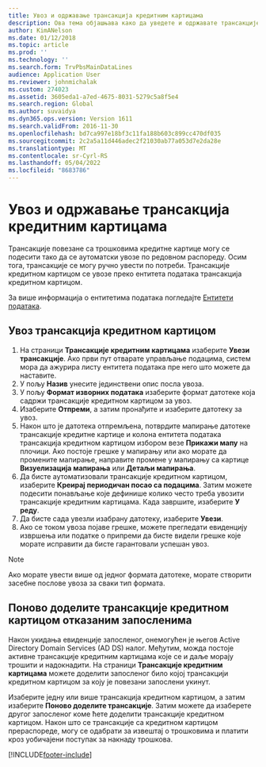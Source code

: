 ```yaml
---
title: Увоз и одржавање трансакција кредитним картицама
description: Ова тема објашњава како да уведете и одржавате трансакције кредитне картице повезане са трошковима. Ове трансакције се могу подесити тако да се аутоматски увозе по редовном распореду или се могу ручно увести по потреби.
author: KimANelson
ms.date: 01/12/2018
ms.topic: article
ms.prod: ''
ms.technology: ''
ms.search.form: TrvPbsMainDataLines
audience: Application User
ms.reviewer: johnmichalak
ms.custom: 274023
ms.assetid: 3605eda1-a7ed-4675-8031-5279c5a8f5e4
ms.search.region: Global
ms.author: suvaidya
ms.dyn365.ops.version: Version 1611
ms.search.validFrom: 2016-11-30
ms.openlocfilehash: bd7ca997e18bf3c11fa188b603c899cc470df035
ms.sourcegitcommit: 2c2a5a11d446adec2f21030ab77a053d7e2da28e
ms.translationtype: MT
ms.contentlocale: sr-Cyrl-RS
ms.lasthandoff: 05/04/2022
ms.locfileid: "8683786"
---
```

# <a name="import-and-maintain-credit-card-transactions"></a>Увоз и одржавање трансакција кредитним картицама

Трансакције повезане са трошковима кредитне картице могу се подесити тако да се аутоматски увозе по редовном распореду. Осим тога, трансакције се могу ручно увести по потреби. Трансакције кредитном картицом се увозе преко ентитета података трансакција кредитном картицом.

За више информација о ентитетима података погледајте [Ентитети података](/dynamics365/fin-ops-core/dev-itpro/data-entities/data-entities).

## <a name="import-credit-card-transactions"></a>Увоз трансакција кредитном картицом

1. На страници **Трансакције кредитним картицама** изаберите **Увези трансакције**. Ако први пут отварате управљање подацима, систем мора да ажурира листу ентитета података пре него што можете да наставите.
2. У пољу **Назив** унесите јединствени опис посла увоза.
3. У пољу **Формат изворних података** изаберите формат датотеке која садржи трансакције кредитном картицом за увоз.
4. Изаберите **Отпреми**, а затим пронађите и изаберите датотеку за увоз.
5. Након што је датотека отпремљена, потврдите мапирање датотеке трансакције кредитне картице и колона ентитета података трансакција кредитном картицом избором везе **Прикажи мапу** на плочици. Ако постоје грешке у мапирању или ако морате да промените мапирање, направите промене у мапирању са картице **Визуелизација мапирања** или **Детаљи мапирања**.
6. Да бисте аутоматизовали трансакције кредитном картицом, изаберите **Креирај периодичан посао са подацима**. Затим можете подесити понављање које дефинише колико често треба увозити трансакције кредитним картицама. Када завршите, изаберите **У реду**.
7. Да бисте сада увезли изабрану датотеку, изаберите **Увези**.
8. Ако се током увоза појаве грешке, можете прегледати евиденцију извршења или податке о припреми да бисте видели грешке које морате исправити да бисте гарантовали успешан увоз.

> [!NOTE]
> Ако морате увести више од једног формата датотеке, морате створити засебне послове увоза за сваки тип формата.

## <a name="reassign-the-credit-card-transactions-for-terminated-employees"></a>Поново доделите трансакције кредитном картицом отказаним запосленима

Након укидања евиденције запосленог, онемогућен је његов Active Directory Domain Services (AD DS) налог. Међутим, можда постоје активне трансакције кредитним картицама које се и даље морају трошити и надокнадити. На страници **Трансакције кредитним картицама** можете доделити запосленог било којој трансакцији кредитном картицом за коју је повезани запослени укинут.

Изаберите једну или више трансакција кредитном картицом, а затим изаберите **Поново доделите трансакције**. Затим можете да изаберете другог запосленог коме ћете доделити трансакције кредитном картицом. Након што се трансакције са кредитном картицом прераспореде, могу се одабрати за извештај о трошковима и платити кроз уобичајени поступак за накнаду трошкова.


[!INCLUDE[footer-include](../includes/footer-banner.md)]